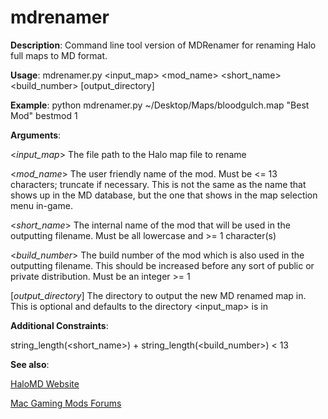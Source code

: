 mdrenamer
=========

**Description**: Command line tool version of MDRenamer for renaming Halo full maps to MD format.

**Usage**: mdrenamer.py <input_map> <mod_name> <short_name> <build_number> [output_directory]

**Example**: python mdrenamer.py ~/Desktop/Maps/bloodgulch.map "Best Mod" bestmod 1

**Arguments**:

<*input_map*> The file path to the Halo map file to rename

<*mod_name*> The user friendly name of the mod. Must be <= 13 characters; truncate if necessary. This is not the same as the name that shows up in the MD database, but the one that shows in the map selection menu in-game.

<*short_name*> The internal name of the mod that will be used in the outputting filename. Must be all lowercase and >= 1 character(s)

<*build_number*> The build number of the mod which is also used in the outputting filename. This should be increased before any sort of public or private distribution. Must be an integer >= 1

[*output_directory*] The directory to output the new MD renamed map in. This is optional and defaults to the directory <input_map> is in

**Additional Constraints**:

string_length(<short_name>) + string_length(<build_number>) < 13

**See also**:

[HaloMD Website](http://halomd.net)

[Mac Gaming Mods Forums](http://macgamingmods.com/forum/)